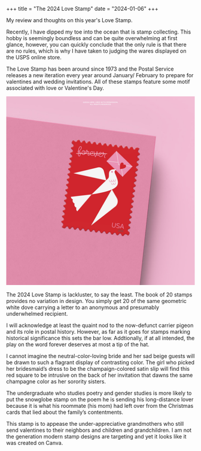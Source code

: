 +++
title = "The 2024 Love Stamp"
date = "2024-01-06"
+++

My review and thoughts on this year's Love Stamp.

<!--more-->
Recently, I have dipped my toe into the ocean that is stamp collecting. This hobby is seemingly boundless and can be quite overwhelming at first glance, however, you can quickly conclude that the only rule is that there are no rules, which is why I have taken to judging the wares displayed on the USPS online store. 

The Love Stamp has been around since 1973 and the Postal Service releases a new iteration every year around January/ February to prepare for valentines and wedding invitations. All of these stamps feature some motif associated with love or Valentine's Day. 

![image info](Love2024-StampstoEnvelopes.jpg)

The 2024 Love Stamp is lackluster, to say the least. The book of 20 stamps provides no variation in design. You simply get 20 of the same geometric white dove carrying a letter to an anonymous and presumably underwhelmed recipient. 

I will acknowledge at least the quaint nod to the now-defunct carrier pigeon and its role in postal history. However, as far as it goes for stamps marking historical significance this sets the bar low. Addtionally, if at all intended, the play on the word forever deserves at most a tip of the hat.

I cannot imagine the neutral-color-loving bride and her sad beige guests will be drawn to such a flagrant display of contrasting color. The girl who picked her bridesmaid’s dress to be the champaign-colored satin slip will find this red square to be intrusive on the back of her invitation that dawns the same champagne color as her sorority sisters.

The undergraduate who studies poetry and gender studies is more likely to put the snowglobe stamp on the poem he is sending his long-distance lover because it is what his roommate (his mom) had left over from the Christmas cards that lied about the family’s contentments. 

This stamp is to appease the under-appreciative grandmothers who still send valentines to their neighbors and children and grandchildren. I am not the generation modern stamp designs are targeting and yet it looks like it was created on Canva. 
